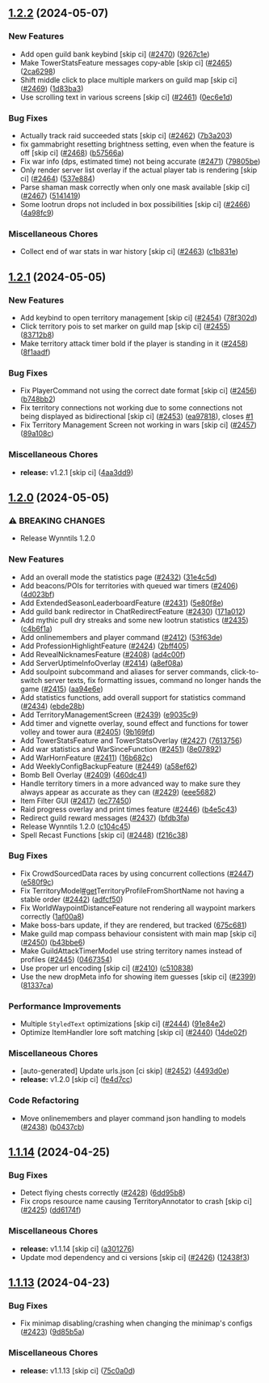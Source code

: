 ## [1.2.2](https://github.com/Wynntils/Artemis/compare/v1.2.1...v1.2.2) (2024-05-07)


### New Features

* Add open guild bank keybind [skip ci] ([#2470](https://github.com/Wynntils/Artemis/issues/2470)) ([9267c1e](https://github.com/Wynntils/Artemis/commit/9267c1e8d611ce9039ee75861e76b6ccacc03a67))
* Make TowerStatsFeature messages copy-able [skip ci] ([#2465](https://github.com/Wynntils/Artemis/issues/2465)) ([2ca6298](https://github.com/Wynntils/Artemis/commit/2ca62982eb791069ea4fcf87b8f5db296fff4d1a))
* Shift middle click to place multiple markers on guild map [skip ci] ([#2469](https://github.com/Wynntils/Artemis/issues/2469)) ([1d83ba3](https://github.com/Wynntils/Artemis/commit/1d83ba327d58b4c41840f28dec3b91933e3a9ca6))
* Use scrolling text in various screens [skip ci] ([#2461](https://github.com/Wynntils/Artemis/issues/2461)) ([0ec6e1d](https://github.com/Wynntils/Artemis/commit/0ec6e1dae24419edea9425f8063b7cdc7e5390d2))


### Bug Fixes

* Actually track raid succeeded stats [skip ci] ([#2462](https://github.com/Wynntils/Artemis/issues/2462)) ([7b3a203](https://github.com/Wynntils/Artemis/commit/7b3a203009952c4893b3918e73ecadfdd2aec3f1))
* fix gammabright resetting brightness setting, even when the feature is off [skip ci] ([#2468](https://github.com/Wynntils/Artemis/issues/2468)) ([b57566a](https://github.com/Wynntils/Artemis/commit/b57566a5c349c2ebe5440493c5d166fb502bc729))
* Fix war info (dps, estimated time) not being accurate ([#2471](https://github.com/Wynntils/Artemis/issues/2471)) ([79805be](https://github.com/Wynntils/Artemis/commit/79805be8bd4d3c0e02807266ee3567ccba69e7ed))
* Only render server list overlay if the actual player tab is rendering [skip ci] ([#2464](https://github.com/Wynntils/Artemis/issues/2464)) ([537e884](https://github.com/Wynntils/Artemis/commit/537e8844402eaedcc1312bd6dc73ddd83ec4a1d2))
* Parse shaman mask correctly when only one mask available [skip ci] ([#2467](https://github.com/Wynntils/Artemis/issues/2467)) ([5141419](https://github.com/Wynntils/Artemis/commit/5141419706a7005fe97e5270e6752c35b41717d6))
* Some lootrun drops not included in box possibilities [skip ci] ([#2466](https://github.com/Wynntils/Artemis/issues/2466)) ([4a98fc9](https://github.com/Wynntils/Artemis/commit/4a98fc9fb9c98e66e422dc6079ea6e1fdc1c609f))


### Miscellaneous Chores

* Collect end of war stats in war history [skip ci] ([#2463](https://github.com/Wynntils/Artemis/issues/2463)) ([c1b831e](https://github.com/Wynntils/Artemis/commit/c1b831e1a7a33e54d768a2b9fa21a068e37a009f))

## [1.2.1](https://github.com/Wynntils/Artemis/compare/v1.2.0...v1.2.1) (2024-05-05)


### New Features

* Add keybind to open territory management [skip ci] ([#2454](https://github.com/Wynntils/Artemis/issues/2454)) ([78f302d](https://github.com/Wynntils/Artemis/commit/78f302daf4bb314c23bf2ca7a73647f2821c673a))
* Click territory pois to set marker on guild map [skip ci] ([#2455](https://github.com/Wynntils/Artemis/issues/2455)) ([83712b8](https://github.com/Wynntils/Artemis/commit/83712b82d161cdace71c10ac9f1f08adb783a890))
* Make territory attack timer bold if the player is standing in it ([#2458](https://github.com/Wynntils/Artemis/issues/2458)) ([8f1aadf](https://github.com/Wynntils/Artemis/commit/8f1aadf0f05ce37607c458953a323ea90bff3766))


### Bug Fixes

* Fix PlayerCommand not using the correct date format [skip ci] ([#2456](https://github.com/Wynntils/Artemis/issues/2456)) ([b748bb2](https://github.com/Wynntils/Artemis/commit/b748bb2fff8312353a4265ffd230d484373d5933))
* Fix territory connections not working due to some connections not being displayed as bidirectional [skip ci] ([#2453](https://github.com/Wynntils/Artemis/issues/2453)) ([ea97818](https://github.com/Wynntils/Artemis/commit/ea978187f9b229d5071c9ab653c999f3812ced68)), closes [#1](https://github.com/Wynntils/Artemis/issues/1)
* Fix Territory Management Screen not working in wars [skip ci] ([#2457](https://github.com/Wynntils/Artemis/issues/2457)) ([89a108c](https://github.com/Wynntils/Artemis/commit/89a108ce0ac43779e19787747311376429f6d127))


### Miscellaneous Chores

* **release:** v1.2.1 [skip ci] ([4aa3dd9](https://github.com/Wynntils/Artemis/commit/4aa3dd90bfac9feedab431022e238d81848a178f))

## [1.2.0](https://github.com/Wynntils/Artemis/compare/v1.1.14...v1.2.0) (2024-05-05)


### ⚠ BREAKING CHANGES

* Release Wynntils 1.2.0

### New Features

* Add an overall mode the statistics page ([#2432](https://github.com/Wynntils/Artemis/issues/2432)) ([31e4c5d](https://github.com/Wynntils/Artemis/commit/31e4c5ddd7ec45e09248185c935327b270b88a12))
* Add beacons/POIs for territories with queued war timers ([#2406](https://github.com/Wynntils/Artemis/issues/2406)) ([4d023bf](https://github.com/Wynntils/Artemis/commit/4d023bf425b4567b846298a98834098557e27bca))
* Add ExtendedSeasonLeaderboardFeature ([#2431](https://github.com/Wynntils/Artemis/issues/2431)) ([5e80f8e](https://github.com/Wynntils/Artemis/commit/5e80f8e01fa2af91e4a6f068a6dda4c3c53258eb))
* Add guild bank redirector in ChatRedirectFeature ([#2430](https://github.com/Wynntils/Artemis/issues/2430)) ([171a012](https://github.com/Wynntils/Artemis/commit/171a0123853cccb8a76387bbc362be66a5606423))
* Add mythic pull dry streaks and some new lootrun statistics ([#2435](https://github.com/Wynntils/Artemis/issues/2435)) ([c4b6f1a](https://github.com/Wynntils/Artemis/commit/c4b6f1a01b75b1a4b7ba72b5a808e880330c4cf3))
* Add onlinemembers and player command ([#2412](https://github.com/Wynntils/Artemis/issues/2412)) ([53f63de](https://github.com/Wynntils/Artemis/commit/53f63ded9bd78cd9e2440a2af7413b228a7e7731))
* Add ProfessionHighlightFeature ([#2424](https://github.com/Wynntils/Artemis/issues/2424)) ([2bff405](https://github.com/Wynntils/Artemis/commit/2bff405aa1b4eb1f03c2b27eb89508f6addf2890))
* Add RevealNicknamesFeature ([#2408](https://github.com/Wynntils/Artemis/issues/2408)) ([ad4c00f](https://github.com/Wynntils/Artemis/commit/ad4c00fff07a2b00e2983b0606ed88a7dd0e8864))
* Add ServerUptimeInfoOverlay ([#2414](https://github.com/Wynntils/Artemis/issues/2414)) ([a8ef08a](https://github.com/Wynntils/Artemis/commit/a8ef08a617fabf4f9622384f7d8b40c6e890d9ef))
* Add soulpoint subcommand and aliases for server commands, click-to-switch server texts, fix formatting issues, command no longer hands the game ([#2415](https://github.com/Wynntils/Artemis/issues/2415)) ([aa94e6e](https://github.com/Wynntils/Artemis/commit/aa94e6ecd2bcbdcaf7f8dfe1c854f0936b1cd2b4))
* Add statistics functions, add overall support for statistics command ([#2434](https://github.com/Wynntils/Artemis/issues/2434)) ([ebde28b](https://github.com/Wynntils/Artemis/commit/ebde28bb238a2f39de3073aa236ab824f5142978))
* Add TerritoryManagementScreen ([#2439](https://github.com/Wynntils/Artemis/issues/2439)) ([e9035c9](https://github.com/Wynntils/Artemis/commit/e9035c946e28222435d6c584758462440f51704a))
* Add timer and vignette overlay, sound effect and functions for tower volley and tower aura ([#2405](https://github.com/Wynntils/Artemis/issues/2405)) ([9b169fd](https://github.com/Wynntils/Artemis/commit/9b169fd5a773fb713129b4255c9f5a659c183652))
* Add TowerStatsFeature and TowerStatsOverlay ([#2427](https://github.com/Wynntils/Artemis/issues/2427)) ([7613756](https://github.com/Wynntils/Artemis/commit/7613756512a28b4e10c0be7322cd27924f1708a7))
* Add war statistics and WarSinceFunction ([#2451](https://github.com/Wynntils/Artemis/issues/2451)) ([8e07892](https://github.com/Wynntils/Artemis/commit/8e07892e8562f4c126597c539332e4d7199f481c))
* Add WarHornFeature ([#2411](https://github.com/Wynntils/Artemis/issues/2411)) ([16b682c](https://github.com/Wynntils/Artemis/commit/16b682c79e46a45021a79b6d26410569479d6455))
* Add WeeklyConfigBackupFeature ([#2449](https://github.com/Wynntils/Artemis/issues/2449)) ([a58ef62](https://github.com/Wynntils/Artemis/commit/a58ef62e48b4fdba26b70e4b5ee5e341361bfde4))
* Bomb Bell Overlay ([#2409](https://github.com/Wynntils/Artemis/issues/2409)) ([460dc41](https://github.com/Wynntils/Artemis/commit/460dc41fad68d22930b1596b5de1bb096da327e0))
* Handle territory timers in a more advanced way to make sure they always appear as accurate as they can ([#2429](https://github.com/Wynntils/Artemis/issues/2429)) ([eee5682](https://github.com/Wynntils/Artemis/commit/eee5682aba3d93a8185e2311d3ed1391affa0946))
* Item Filter GUI ([#2417](https://github.com/Wynntils/Artemis/issues/2417)) ([ec77450](https://github.com/Wynntils/Artemis/commit/ec7745062f0d4737c457d46c01a882807368379d))
* Raid progress overlay and print times feature ([#2446](https://github.com/Wynntils/Artemis/issues/2446)) ([b4e5c43](https://github.com/Wynntils/Artemis/commit/b4e5c436049236a2119ab87cc0596e9c1536d082))
* Redirect guild reward messages ([#2437](https://github.com/Wynntils/Artemis/issues/2437)) ([bfdb3fa](https://github.com/Wynntils/Artemis/commit/bfdb3fa72130d1b26b20b7b35cb55bc4dd954ddf))
* Release Wynntils 1.2.0 ([c104c45](https://github.com/Wynntils/Artemis/commit/c104c452b734e295a0cd9735ab4322576bdcdd41))
* Spell Recast Functions [skip ci] ([#2448](https://github.com/Wynntils/Artemis/issues/2448)) ([f216c38](https://github.com/Wynntils/Artemis/commit/f216c38e766aa6838d36901cb2a4c0287d15846e))


### Bug Fixes

* Fix CrowdSourcedData races by using concurrent collections ([#2447](https://github.com/Wynntils/Artemis/issues/2447)) ([e580f9c](https://github.com/Wynntils/Artemis/commit/e580f9ca01a32c9431487225a436894cfb4aaa2d))
* Fix TerritoryModel[#get](https://github.com/Wynntils/Artemis/issues/get)TerritoryProfileFromShortName not having a stable order ([#2442](https://github.com/Wynntils/Artemis/issues/2442)) ([adfcf50](https://github.com/Wynntils/Artemis/commit/adfcf5052cfa185fbc9c08e3e3732801e6cd483d))
* Fix WorldWaypointDistanceFeature not rendering all waypoint markers correctly ([1af00a8](https://github.com/Wynntils/Artemis/commit/1af00a834ee23c8facb769303b51cfbf1d2f3f31))
* Make boss-bars update, if they are rendered, but tracked ([675c681](https://github.com/Wynntils/Artemis/commit/675c6816d3c447b9a22e0fec8ad733128f6a108b))
* Make guild map compass behaviour consistent with main map [skip ci] ([#2450](https://github.com/Wynntils/Artemis/issues/2450)) ([b43bbe6](https://github.com/Wynntils/Artemis/commit/b43bbe644a6f50d63a8deda9ee8feec3fd3fac4b))
* Make GuildAttackTimerModel use string territory names instead of profiles ([#2445](https://github.com/Wynntils/Artemis/issues/2445)) ([0467354](https://github.com/Wynntils/Artemis/commit/0467354cb197b11b6ba3a7d88b0957e8bab5723b))
* Use proper url encoding [skip ci] ([#2410](https://github.com/Wynntils/Artemis/issues/2410)) ([c510838](https://github.com/Wynntils/Artemis/commit/c510838f3faa83e30416715eb666e0eb4c78697e))
* Use the new dropMeta info for showing item guesses [skip ci] ([#2399](https://github.com/Wynntils/Artemis/issues/2399)) ([81337ca](https://github.com/Wynntils/Artemis/commit/81337ca53501904b7956733b957c474e09611f8f))


### Performance Improvements

* Multiple `StyledText` optimizations [skip ci] ([#2444](https://github.com/Wynntils/Artemis/issues/2444)) ([91e84e2](https://github.com/Wynntils/Artemis/commit/91e84e2f329f9d6f483e101957de7b23d74eeeac))
* Optimize ItemHandler lore soft matching [skip ci] ([#2440](https://github.com/Wynntils/Artemis/issues/2440)) ([14de02f](https://github.com/Wynntils/Artemis/commit/14de02f834ca434d227908f26b880d94e45a4921))


### Miscellaneous Chores

* [auto-generated] Update urls.json [ci skip] ([#2452](https://github.com/Wynntils/Artemis/issues/2452)) ([4493d0e](https://github.com/Wynntils/Artemis/commit/4493d0edd9532022dbce5b45211b889b95732591))
* **release:** v1.2.0 [skip ci] ([fe4d7cc](https://github.com/Wynntils/Artemis/commit/fe4d7cc28f7d1af786cfdb35e2169f33e218e974))


### Code Refactoring

* Move onlinemembers and player command json handling to models ([#2438](https://github.com/Wynntils/Artemis/issues/2438)) ([b0437cb](https://github.com/Wynntils/Artemis/commit/b0437cb3b364ac64f7d600a234d009dbc7c092e0))

## [1.1.14](https://github.com/Wynntils/Artemis/compare/v1.1.13...v1.1.14) (2024-04-25)


### Bug Fixes

* Detect flying chests correctly ([#2428](https://github.com/Wynntils/Artemis/issues/2428)) ([6dd95b8](https://github.com/Wynntils/Artemis/commit/6dd95b872fd0627663b380c612b7335c255ff60c))
* Fix crops resource name causing TerritoryAnnotator to crash [skip ci] ([#2425](https://github.com/Wynntils/Artemis/issues/2425)) ([dd6174f](https://github.com/Wynntils/Artemis/commit/dd6174fb7ce135a663e91615abbdefdc4e20361d))


### Miscellaneous Chores

* **release:** v1.1.14 [skip ci] ([a301276](https://github.com/Wynntils/Artemis/commit/a301276d41aeaf260c02097c3bdc2cce2f45c161))
* Update mod dependency and ci versions [skip ci] ([#2426](https://github.com/Wynntils/Artemis/issues/2426)) ([12438f3](https://github.com/Wynntils/Artemis/commit/12438f3f1d8ecf52f2ab0faf4b18e2edbeccebdc))

## [1.1.13](https://github.com/Wynntils/Artemis/compare/v1.1.12...v1.1.13) (2024-04-23)


### Bug Fixes

* Fix minimap disabling/crashing when changing the minimap's configs ([#2423](https://github.com/Wynntils/Artemis/issues/2423)) ([9d85b5a](https://github.com/Wynntils/Artemis/commit/9d85b5a092c8a30f5bc0f136083f0cae9bcb8da5))


### Miscellaneous Chores

* **release:** v1.1.13 [skip ci] ([75c0a0d](https://github.com/Wynntils/Artemis/commit/75c0a0d0b0bb57608c677d7ef74e2ca4f1d09c4b))

